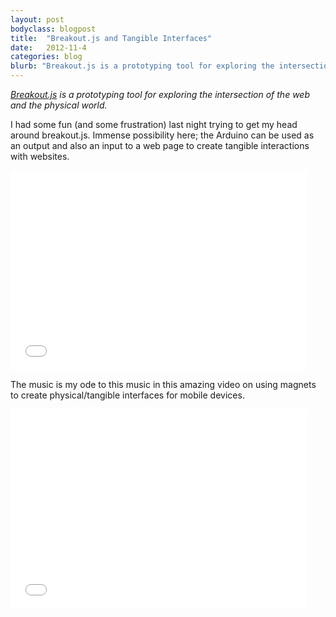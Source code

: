 ```yaml
---
layout: post
bodyclass: blogpost
title:  "Breakout.js and Tangible Interfaces"
date:   2012-11-4
categories: blog
blurb: "Breakout.js is a prototyping tool for exploring the intersection of the web and the physical world"
---
```


_[Breakout.js](http://breakoutjs.com/) is a prototyping tool for exploring the intersection of the web and the physical world._

I had some fun (and some frustration) last night trying to get my head around breakout.js. Immense possibility here; the Arduino can be used as an output and also an input to a web page to create tangible interactions with websites.

<iframe width="474" height="320" src="//www.youtube.com/embed/rrp7BKKFJps" frameborder="0" allowfullscreen></iframe>

The music is my ode to this music in this amazing video on using magnets to create physical/tangible interfaces for mobile devices.

<iframe width="474" height="320" src="//www.youtube.com/embed/BDqOXpkDoQ4" frameborder="0" allowfullscreen></iframe>